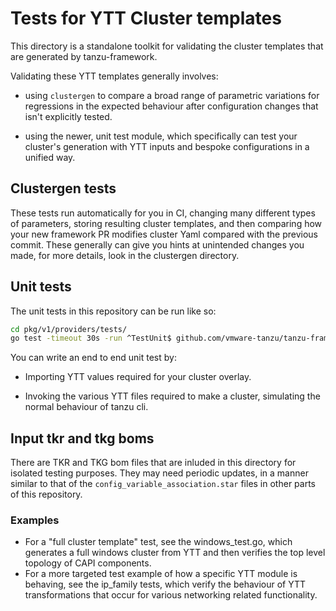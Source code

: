 # Tests for YTT Cluster templates

This directory is a standalone toolkit for validating the cluster templates that are generated by tanzu-framework.

Validating these YTT templates generally involves:

- using `clustergen` to compare a broad range of parametric variations for regressions in the expected behaviour after configuration changes that isn't explicitly tested.

- using the newer, unit test module, which specifically can test your cluster's generation with YTT inputs and bespoke configurations in a unified way.

## Clustergen tests

These tests run automatically for you in CI, changing many different types of parameters, storing resulting cluster templates, and then comparing how your new framework PR modifies cluster Yaml compared with the previous commit.  These generally can give you hints at unintended changes you made, for more details, look in the clustergen directory.

## Unit tests

The unit tests in this repository can be run like so:

```bash
cd pkg/v1/providers/tests/
go test -timeout 30s -run ^TestUnit$ github.com/vmware-tanzu/tanzu-framework/pkg/v1/providers/tests/unit/matchers
```

You can write an end to end unit test by:

- Importing YTT values required for your cluster overlay.

- Invoking the various YTT files required to make a cluster, simulating the normal behaviour of tanzu cli.

## Input tkr and tkg boms

There are TKR and TKG bom files that are inluded in this directory for isolated testing purposes.
They may need periodic updates, in a manner similar to that of the `config_variable_association.star` files in other parts of this repository.

### Examples

- For a "full cluster template" test, see the windows_test.go, which generates a full windows cluster from YTT and then verifies the top level topology of CAPI components.
- For a more targeted test example of how a specific YTT module is behaving, see the ip_family tests, which verify the behaviour of YTT transformations that occur for various networking related functionality.
